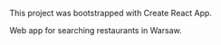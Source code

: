This project was bootstrapped with Create React App.

Web app for searching restaurants in Warsaw. 
